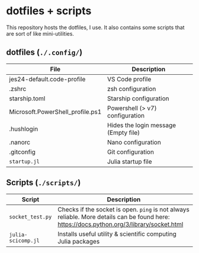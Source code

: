 # dotfiles + scripts
This repository hosts the dotfiles, I use. It also contains some scripts that are sort of like mini-utilities.

## dotfiles (`./.config/`)
| File | Description |
| ---- | ----------- |
| jes24-default.code-profile | VS Code profile |
| .zshrc | zsh configuration |
| starship.toml | Starship configuration |
| Microsoft.PowerShell_profile.ps1 | Powershell (> v7) configuration |
| .hushlogin | Hides the login message (Empty file) |
| .nanorc | Nano configuration |
| .gitconfig | Git configuration |
| `startup.jl` | Julia startup file |

## Scripts (`./scripts/`)

| Script | Description |
| ------ | ----------- |
| `socket_test.py` | Checks if the socket is open. `ping` is not always reliable. More details can be found here: https://docs.python.org/3/library/socket.html |
| `julia-scicomp.jl` | Installs useful utility & scientific computing Julia packages |
